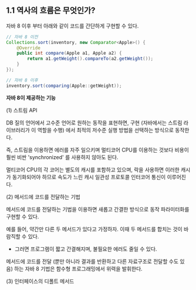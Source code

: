 ## 1.1 역사의 흐름은 무엇인가?
자바 8 이후 부터 아래와 같이 코드를 간단하게 구현할 수 있다.

```Java
// 자바 8 이전
Collections.sort(inventory, new Comparator<Apple>() {
	@Override
	public int compare(Apple a1, Apple a2) {
		return a1.getWeight().compareTo(a2.getWeight());
	}
});

// 자바 8 이후
inventory.sort(comparing(Apple::getWeight));
```

**자바 8이 제공하는 기능**

(1) 스트림 API

DB 질의 언어에서 고수준 언어로 원하는 동작을 표현하면, 구현 (자바에서는 스트림 라이브러리가 이 역할을 수행) 에서 최적의 저수준 실행 방법을 선택하는 방식으로 동작한다.

즉, 스트림을 이용하면 에러를 자주 일으키며 멀티코어 CPU를 이용하는 것보다 비용이 훨씬 비싼 'synchronized' 를 사용하지 않아도 된다.

멀티코어 CPU의 각 코어는 별도의 캐시를 포함하고 있으며, 락을 사용하면 이러한 캐시가 동기화되어야 하므로 속도가 느린 캐시 일관성 프로토콜 인터코어 통신이 이루어진다.  

(2) 메서드에 코드를 전달하는 기법

메서드에 코드를 전달하는 기법을 이용하면 새롭고 간결한 방식으로 동작 파라미터화를 구현할 수 있다.

예를 들어, 약간만 다른 두 메서드가 있다고 가정하자. 이때 두 메서드를 합치는 것이 바람직할 수 있다. 

- 그러면 프로그램이 짧고 간결해지며, 불필요한 에러도 줄일 수 있다.

메서드에 코드를 전달 (뿐만 아니라 결과를 반환하고 다른 자료구조로 전달할 수도 있음) 하는 자바 8 기법은 함수형 프로그래밍에서 위력을 발휘한다.


(3) 인터페이스의 디폴트 메서드
